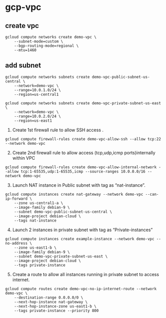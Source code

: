 # gcp-vpc

## create vpc

```
gcloud compute networks create demo-vpc \
    --subnet-mode=custom \
    --bgp-routing-mode=regional \
    --mtu=1460
```

## add subnet
```
gcloud compute networks subnets create demo-vpc-public-subnet-us-central \
    --network=demo-vpc \
    --range=10.0.1.0/24 \
    --region=us-central1
```
```
gcloud compute networks subnets create demo-vpc-private-subnet-us-east \
    --network=demo-vpc \
    --range=10.0.2.0/24 \
    --region=us-east1
```

1. Create 1st firewall rule to allow SSH access .

```
gcloud compute firewall-rules create demo-vpc-allow-ssh --allow tcp:22 --network demo-vpc
```
2. Create 2nd firewall rule to allow access (tcp,udp,icmp ports)internally within VPC
```
gcloud compute firewall-rules create demo-vpc-allow-internal-network --allow tcp:1-65535,udp:1-65535,icmp --source-ranges 10.0.0.0/16 --network demo-vpc
```
3. Launch NAT instance in Public subnet with tag as “nat-instance”.
```
gcloud compute instances create nat-gateway --network demo-vpc --can-ip-forward \
    --zone us-central1-a \
    --image-family debian-9 \
    --subnet demo-vpc-public-subnet-us-central \
    --image-project debian-cloud \
    --tags nat-instance
```
4. Launch 2 instances in private subnet with tag as “Private-instances”
```
gcloud compute instances create example-instance --network demo-vpc --no-address \
    --zone us-east1-b \
    --image-family debian-9 \
    --subnet demo-vpc-private-subnet-us-east \
    --image-project debian-cloud \
    --tags private-instance
```
5. Create a route to allow all instances running in private subnet to access internet.
```
gcloud compute routes create demo-vpc-no-ip-internet-route --network demo-vpc \
    --destination-range 0.0.0.0/0 \
    --next-hop-instance nat-gateway \
    --next-hop-instance-zone us-east1-b \
    --tags private-instance --priority 800
```

```
```
